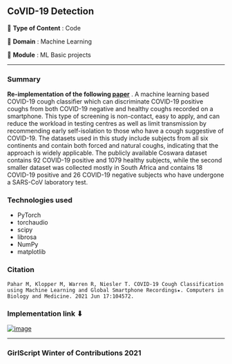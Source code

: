 ## CoVID-19 Detection
🔴 **Type of Content** : Code

🔴 **Domain** : Machine Learning

🔴 **Module** : ML Basic projects

*********************************************************************

### Summary
**Re-implementation of the following [paper](https://www.sciencedirect.com/science/article/pii/S0010482521003668?via%3Dihub)** .
A machine learning based COVID-19 cough classifier which can discriminate COVID-19 positive coughs from both COVID-19 negative and healthy coughs recorded on a smartphone. This type of screening is non-contact, easy to apply, and can reduce the workload in testing centres as well as limit transmission by recommending early self-isolation to those who have a cough suggestive of COVID-19. The datasets used in this study include subjects from all six continents and contain both forced and natural coughs, indicating that the approach is widely applicable. The publicly available Coswara dataset contains 92 COVID-19 positive and 1079 healthy subjects, while the second smaller dataset was collected mostly in South Africa and contains 18 COVID-19 positive and 26 COVID-19 negative subjects who have undergone a SARS-CoV laboratory test.

### Technologies used

- PyTorch
- torchaudio
- scipy
- librosa 
- NumPy
- matplotlib

### Citation

`Pahar M, Klopper M, Warren R, Niesler T. COVID-19 Cough Classification using Machine Learning and Global Smartphone Recordings★. Computers in Biology and Medicine. 2021 Jun 17:104572.`

### Implementation link ⬇

[![image](https://user-images.githubusercontent.com/30192967/144103947-05d41817-34da-4861-b67f-c4a98724730e.png)](https://github.com/raina-akshay/covidfromcough)


*********************************************************************

### GirlScript Winter of Contributions 2021